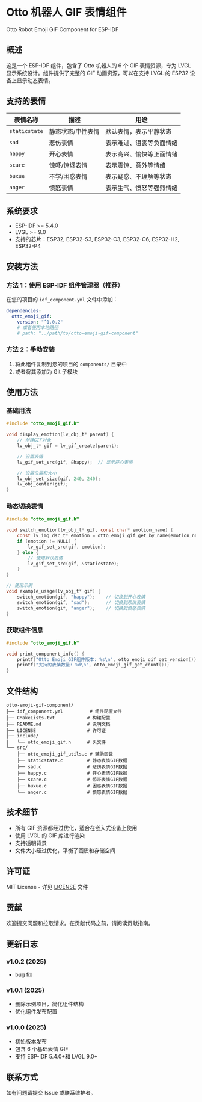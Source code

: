 # Otto 机器人 GIF 表情组件

Otto Robot Emoji GIF Component for ESP-IDF

## 概述

这是一个 ESP-IDF 组件，包含了 Otto 机器人的 6 个 GIF 表情资源，专为 LVGL 显示系统设计。组件提供了完整的 GIF 动画资源，可以在支持 LVGL 的 ESP32 设备上显示动态表情。

## 支持的表情

| 表情名称      | 描述              | 用途                     |
| ------------- | ----------------- | ------------------------ |
| `staticstate` | 静态状态/中性表情 | 默认表情，表示平静状态   |
| `sad`         | 悲伤表情          | 表示难过、沮丧等负面情绪 |
| `happy`       | 开心表情          | 表示高兴、愉快等正面情绪 |
| `scare`       | 惊吓/惊讶表情     | 表示震惊、意外等情绪     |
| `buxue`       | 不学/困惑表情     | 表示疑惑、不理解等状态   |
| `anger`       | 愤怒表情          | 表示生气、愤怒等强烈情绪 |

## 系统要求

- ESP-IDF >= 5.4.0
- LVGL >= 9.0
- 支持的芯片：ESP32, ESP32-S3, ESP32-C3, ESP32-C6, ESP32-H2, ESP32-P4

## 安装方法

### 方法 1：使用 ESP-IDF 组件管理器（推荐）

在您的项目的 `idf_component.yml` 文件中添加：

```yaml
dependencies:
  otto_emoji_gif:
    version: "^1.0.2"
    # 或者使用本地路径
    # path: "../path/to/otto-emoji-gif-component"
```

### 方法 2：手动安装

1. 将此组件复制到您的项目的 `components/` 目录中
2. 或者将其添加为 Git 子模块

## 使用方法

### 基础用法

```c
#include "otto_emoji_gif.h"

void display_emotion(lv_obj_t* parent) {
    // 创建GIF对象
    lv_obj_t* gif = lv_gif_create(parent);

    // 设置表情
    lv_gif_set_src(gif, &happy);  // 显示开心表情

    // 设置位置和大小
    lv_obj_set_size(gif, 240, 240);
    lv_obj_center(gif);
}
```

### 动态切换表情

```c
#include "otto_emoji_gif.h"

void switch_emotion(lv_obj_t* gif, const char* emotion_name) {
    const lv_img_dsc_t* emotion = otto_emoji_gif_get_by_name(emotion_name);
    if (emotion != NULL) {
        lv_gif_set_src(gif, emotion);
    } else {
        // 使用默认表情
        lv_gif_set_src(gif, &staticstate);
    }
}

// 使用示例
void example_usage(lv_obj_t* gif) {
    switch_emotion(gif, "happy");    // 切换到开心表情
    switch_emotion(gif, "sad");      // 切换到悲伤表情
    switch_emotion(gif, "anger");    // 切换到愤怒表情
}
```

### 获取组件信息

```c
#include "otto_emoji_gif.h"

void print_component_info() {
    printf("Otto Emoji GIF组件版本: %s\n", otto_emoji_gif_get_version());
    printf("支持的表情数量: %d\n", otto_emoji_gif_get_count());
}
```

## 文件结构

```
otto-emoji-gif-component/
├── idf_component.yml          # 组件配置文件
├── CMakeLists.txt            # 构建配置
├── README.md                 # 说明文档
├── LICENSE                   # 许可证
├── include/
│   └── otto_emoji_gif.h      # 头文件
└── src/
    ├── otto_emoji_gif_utils.c # 辅助函数
    ├── staticstate.c         # 静态表情GIF数据
    ├── sad.c                 # 悲伤表情GIF数据
    ├── happy.c               # 开心表情GIF数据
    ├── scare.c               # 惊吓表情GIF数据
    ├── buxue.c               # 困惑表情GIF数据
    └── anger.c               # 愤怒表情GIF数据
```

## 技术细节

- 所有 GIF 资源都经过优化，适合在嵌入式设备上使用
- 使用 LVGL 的 GIF 库进行渲染
- 支持透明背景
- 文件大小经过优化，平衡了画质和存储空间

## 许可证

MIT License - 详见 [LICENSE](LICENSE) 文件

## 贡献

欢迎提交问题和拉取请求。在贡献代码之前，请阅读贡献指南。

## 更新日志

### v1.0.2 (2025)

- bug fix

### v1.0.1 (2025)

- 删除示例项目，简化组件结构
- 优化组件发布配置

### v1.0.0 (2025)

- 初始版本发布
- 包含 6 个基础表情 GIF
- 支持 ESP-IDF 5.4.0+和 LVGL 9.0+

## 联系方式

如有问题请提交 Issue 或联系维护者。
